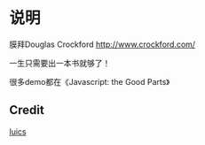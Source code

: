 # 说明

膜拜Douglas Crockford http://www.crockford.com/

一生只需要出一本书就够了！

很多demo都在《Javascript: the Good Parts》

## Credit

[luics](luics.xu@gmail.com)
